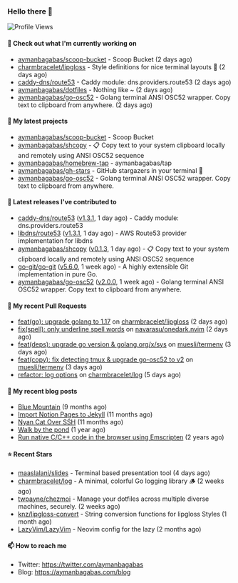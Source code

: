 ### Hello there 👋

![Profile Views](https://komarev.com/ghpvc/?username=aymanbagabas&label=PROFILE+VIEWS)

#### 👷 Check out what I'm currently working on

- [aymanbagabas/scoop-bucket](https://github.com/aymanbagabas/scoop-bucket) - Scoop Bucket (2 days ago)
- [charmbracelet/lipgloss](https://github.com/charmbracelet/lipgloss) - Style definitions for nice terminal layouts 👄 (2 days ago)
- [caddy-dns/route53](https://github.com/caddy-dns/route53) - Caddy module: dns.providers.route53 (2 days ago)
- [aymanbagabas/dotfiles](https://github.com/aymanbagabas/dotfiles) - Nothing like ~ (2 days ago)
- [aymanbagabas/go-osc52](https://github.com/aymanbagabas/go-osc52) - Golang terminal ANSI OSC52 wrapper. Copy text to clipboard from anywhere. (2 days ago)

#### 🌱 My latest projects

- [aymanbagabas/scoop-bucket](https://github.com/aymanbagabas/scoop-bucket) - Scoop Bucket
- [aymanbagabas/shcopy](https://github.com/aymanbagabas/shcopy) - 📋 Copy text to your system clipboard locally and remotely using ANSI OSC52 sequence
- [aymanbagabas/homebrew-tap](https://github.com/aymanbagabas/homebrew-tap) - aymanbagabas/tap
- [aymanbagabas/gh-stars](https://github.com/aymanbagabas/gh-stars) - GitHub stargazers in your terminal 🌟
- [aymanbagabas/go-osc52](https://github.com/aymanbagabas/go-osc52) - Golang terminal ANSI OSC52 wrapper. Copy text to clipboard from anywhere.

#### 🔭 Latest releases I've contributed to

- [caddy-dns/route53](https://github.com/caddy-dns/route53) ([v1.3.1](https://github.com/caddy-dns/route53/releases/tag/v1.3.1), 1 day ago) - Caddy module: dns.providers.route53
- [libdns/route53](https://github.com/libdns/route53) ([v1.3.1](https://github.com/libdns/route53/releases/tag/v1.3.1), 1 day ago) - AWS Route53 provider implementation for libdns
- [aymanbagabas/shcopy](https://github.com/aymanbagabas/shcopy) ([v0.1.3](https://github.com/aymanbagabas/shcopy/releases/tag/v0.1.3), 1 day ago) - 📋 Copy text to your system clipboard locally and remotely using ANSI OSC52 sequence
- [go-git/go-git](https://github.com/go-git/go-git) ([v5.6.0](https://github.com/go-git/go-git/releases/tag/v5.6.0), 1 week ago) - A highly extensible Git implementation in pure Go.
- [aymanbagabas/go-osc52](https://github.com/aymanbagabas/go-osc52) ([v2.0.0](https://github.com/aymanbagabas/go-osc52/releases/tag/v2.0.0), 1 week ago) - Golang terminal ANSI OSC52 wrapper. Copy text to clipboard from anywhere.

#### 🔨 My recent Pull Requests

- [feat(go): upgrade golang to 1.17](https://github.com/charmbracelet/lipgloss/pull/177) on [charmbracelet/lipgloss](https://github.com/charmbracelet/lipgloss) (2 days ago)
- [fix(spell): only underline spell words](https://github.com/navarasu/onedark.nvim/pull/149) on [navarasu/onedark.nvim](https://github.com/navarasu/onedark.nvim) (2 days ago)
- [feat(deps): upgrade go version &amp; golang.org/x/sys](https://github.com/muesli/termenv/pull/119) on [muesli/termenv](https://github.com/muesli/termenv) (3 days ago)
- [feat(copy): fix detecting tmux &amp; upgrade go-osc52 to v2](https://github.com/muesli/termenv/pull/118) on [muesli/termenv](https://github.com/muesli/termenv) (3 days ago)
- [refactor: log options](https://github.com/charmbracelet/log/pull/39) on [charmbracelet/log](https://github.com/charmbracelet/log) (5 days ago)

#### 📜 My recent blog posts

- [Blue Mountain](https://aymanbagabas.com/blog/2022/06/02/blue-mountain.html) (9 months ago)
- [Import Notion Pages to Jekyll](https://aymanbagabas.com/blog/2022/03/29/import-notion-pages-to-jekyll.html) (11 months ago)
- [Nyan Cat Over SSH](https://aymanbagabas.com/blog/2022/03/25/nyan-cat-over-ssh.html) (11 months ago)
- [Walk by the pond](https://aymanbagabas.com/blog/2022/03/10/walk-by-the-pond.html) (1 year ago)
- [Run native C/C&#43;&#43; code in the browser using Emscripten](https://aymanbagabas.com/blog/2020/11/18/run-native-c-c&#43;&#43;-code-in-the-browser-using-emscripten.html) (2 years ago)

#### ⭐ Recent Stars

- [maaslalani/slides](https://github.com/maaslalani/slides) - Terminal based presentation tool (4 days ago)
- [charmbracelet/log](https://github.com/charmbracelet/log) - A minimal, colorful Go logging library 🪵 (2 weeks ago)
- [twpayne/chezmoi](https://github.com/twpayne/chezmoi) - Manage your dotfiles across multiple diverse machines, securely. (2 weeks ago)
- [knz/lipgloss-convert](https://github.com/knz/lipgloss-convert) - String conversion functions for lipgloss Styles (1 month ago)
- [LazyVim/LazyVim](https://github.com/LazyVim/LazyVim) - Neovim config for the lazy (2 months ago)

#### 📫 How to reach me

- Twitter: https://twitter.com/aymanbagabas
- Blog: https://aymanbagabas.com/blog
